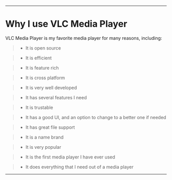 
***

# Why I use VLC Media Player

VLC Media Player is my favorite media player for many reasons, including:

> * It is open source

> * It is efficient

> * It is feature rich

> * It is cross platform

> * It is very well developed

> * It has several features I need

> * It is trustable

> * It has a good UI, and an option to change to a better one if needed

> * It has great file support

> * It is a name brand

> * It is very popular

> * It is the first media player I have ever used

> * It does everything that I need out of a media player

***

